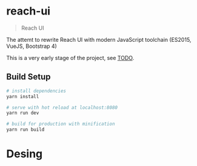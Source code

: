 # reach-ui

> Reach UI

The attemt to rewrite Reach UI with modern JavaScript toolchain (ES2015, VueJS, Bootstrap 4)

This is a very early stage of the project, see [TODO](TODO.md).

## Build Setup

``` bash
# install dependencies
yarn install

# serve with hot reload at localhost:8080
yarn run dev

# build for production with minification
yarn run build
```


# Desing